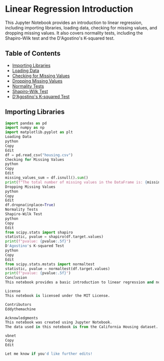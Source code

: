 # Linear Regression Introduction

This Jupyter Notebook provides an introduction to linear regression, including importing libraries, loading data, checking for missing values, and dropping missing values. It also covers normality tests, including the Shapiro-Wilk test and the D'Agostino's K-squared test.

## Table of Contents

* [Importing Libraries](#importing-libraries)
* [Loading Data](#loading-data)
* [Checking for Missing Values](#checking-for-missing-values)
* [Dropping Missing Values](#dropping-missing-values)
* [Normality Tests](#normality-tests)
* [Shapiro-Wilk Test](#shapiro-wilk-test)
* [D'Agostino's K-squared Test](#dagostinos-k-squared-test)

## Importing Libraries

```python
import pandas as pd
import numpy as np
import matplotlib.pyplot as plt
Loading Data
python
Copy
Edit
df = pd.read_csv("housing.csv")
Checking for Missing Values
python
Copy
Edit
missing_values_sum = df.isnull().sum()
print(f"The total number of missing values in the DataFrame is: {missing_values_sum}")
Dropping Missing Values
python
Copy
Edit
df.dropna(inplace=True)
Normality Tests
Shapiro-Wilk Test
python
Copy
Edit
from scipy.stats import shapiro
statistic, pvalue = shapiro(df.target.values)
print(f"pvalue: {pvalue:.5f}")
D'Agostino's K-squared Test
python
Copy
Edit
from scipy.stats.mstats import normaltest
statistic, pvalue = normaltest(df.target.values)
print(f"pvalue: {pvalue:.5f}")
Conclusion
This notebook provides a basic introduction to linear regression and normality tests. It covers the Shapiro-Wilk test and D'Agostino's K-squared test, which are used to determine if a dataset follows a normal distribution. The notebook also includes code for loading and manipulating data, as well as visualizing the distribution of the target variable.

License
This notebook is licensed under the MIT License.

Contributors
Eddythemachine

Acknowledgments
This notebook was created using Jupyter Notebook.
The data used in this notebook is from the California Housing dataset.

vbnet
Copy
Edit

Let me know if you'd like further edits!
